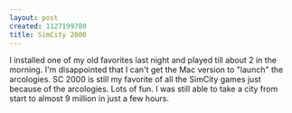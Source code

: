 ```yaml
--- 
layout: post
created: 1127199780
title: SimCity 2000
---
```

I installed one of my old favorites last night and played till about 2 in the morning.  I'm disappointed that I can't get the Mac version to "launch" the arcologies.  SC 2000 is still my favorite of all the SimCity games just because of the arcologies.  Lots of fun.  I was still able to take a city from start to almost 9 million in just a few hours.
